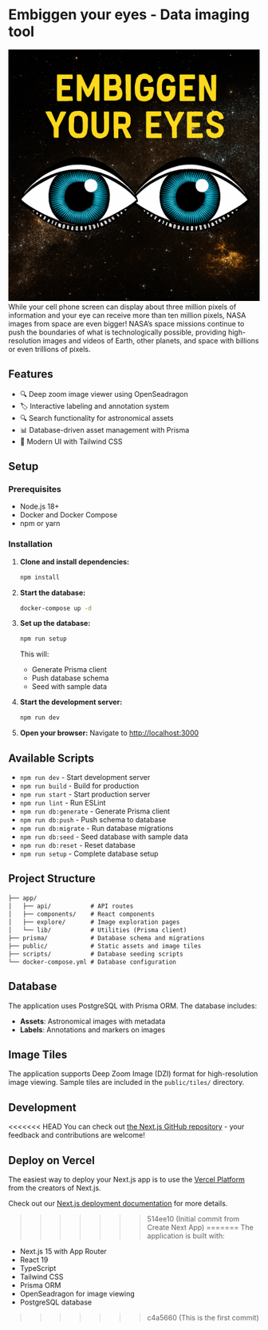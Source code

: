 
# Embiggen your eyes - Data imaging tool 

![Embiggen Your Eyes Logo](./logo.png)
While your cell phone screen can display about three million pixels of information and your eye can receive more than ten million pixels, NASA images from space are even bigger! NASA’s space missions continue to push the boundaries of what is technologically possible, providing high-resolution images and videos of Earth, other planets, and space with billions or even trillions of pixels. 

## Features

- 🔍 Deep zoom image viewer using OpenSeadragon
- 🏷️ Interactive labeling and annotation system
- 🔍 Search functionality for astronomical assets
- 📊 Database-driven asset management with Prisma
- 🎨 Modern UI with Tailwind CSS

## Setup

### Prerequisites

- Node.js 18+ 
- Docker and Docker Compose
- npm or yarn

### Installation

1. **Clone and install dependencies:**
   ```bash
   npm install
   ```

2. **Start the database:**
   ```bash
   docker-compose up -d
   ```

3. **Set up the database:**
   ```bash
   npm run setup
   ```
   This will:
   - Generate Prisma client
   - Push database schema
   - Seed with sample data

4. **Start the development server:**
   ```bash
   npm run dev
   ```

5. **Open your browser:**
   Navigate to [http://localhost:3000](http://localhost:3000)

## Available Scripts

- `npm run dev` - Start development server
- `npm run build` - Build for production
- `npm run start` - Start production server
- `npm run lint` - Run ESLint
- `npm run db:generate` - Generate Prisma client
- `npm run db:push` - Push schema to database
- `npm run db:migrate` - Run database migrations
- `npm run db:seed` - Seed database with sample data
- `npm run db:reset` - Reset database
- `npm run setup` - Complete database setup

## Project Structure

```
├── app/
│   ├── api/           # API routes
│   ├── components/    # React components
│   ├── explore/       # Image exploration pages
│   └── lib/           # Utilities (Prisma client)
├── prisma/            # Database schema and migrations
├── public/            # Static assets and image tiles
├── scripts/           # Database seeding scripts
└── docker-compose.yml # Database configuration
```

## Database

The application uses PostgreSQL with Prisma ORM. The database includes:

- **Assets**: Astronomical images with metadata
- **Labels**: Annotations and markers on images

## Image Tiles

The application supports Deep Zoom Image (DZI) format for high-resolution image viewing. Sample tiles are included in the `public/tiles/` directory.

## Development

<<<<<<< HEAD
You can check out [the Next.js GitHub repository](https://github.com/vercel/next.js) - your feedback and contributions are welcome!

## Deploy on Vercel

The easiest way to deploy your Next.js app is to use the [Vercel Platform](https://vercel.com/new?utm_medium=default-template&filter=next.js&utm_source=create-next-app&utm_campaign=create-next-app-readme) from the creators of Next.js.

Check out our [Next.js deployment documentation](https://nextjs.org/docs/app/building-your-application/deploying) for more details.
>>>>>>> 514ee10 (Initial commit from Create Next App)
=======
The application is built with:
- Next.js 15 with App Router
- React 19
- TypeScript
- Tailwind CSS
- Prisma ORM
- OpenSeadragon for image viewing
- PostgreSQL database
>>>>>>> c4a5660 (This is the first commit)
